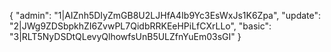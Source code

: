 {
"admin": "1|AIZnh5DIyZmGB8U2LJHfA4Ib9Yc3EsWxJs1K6Zpa",
"update": "2|JWg9ZDSbpkhZI6ZvwPL7QidbRRKEeHPiLfCXrLLo",
"basic": "3|RLT5NyDSDtQLevyQlhowfsUnB5ULZfnYuEm03sGI"
}
